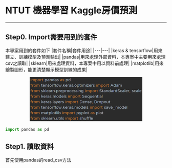 # NTUT 機器學習 Kaggle房價預測
---
## Step0. Import需要用到的套件
本專案用到的套件如下
|套件名稱|套件用途|
|---|---|
|keras & tensorflow|用來建立、訓練模型及預測輸出|
|pandas|用來處理外部資料，本專案中主要用來處理csv之讀取|
|sklearn|用來處理資料，本專案中用以資料前處理|
|matplotlib|用來繪製圖形，能更清楚顯示模型訓練的成果|
<div align='center'>
<img src='imgs/import.png' width=70%>
</div>

```python
import pandas as pd
```

## Step1. 讀取資料
首先使用pandas的read_csv方法
